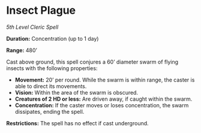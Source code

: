# Insect Plague

*5th Level Cleric Spell*

**Duration:** Concentration (up to 1 day)

**Range:** 480’

Cast above ground, this spell conjures a 60’ diameter swarm of flying insects with the following properties:

- **Movement:** 20’ per round. While the swarm is within range, the caster is able to direct its movements.
- **Vision:** Within the area of the swarm is obscured.
- **Creatures of 2 HD or less:** Are driven away, if caught within the swarm.
- **Concentration:** If the caster moves or loses concentration, the swarm dissipates, ending the spell.

**Restrictions:** The spell has no effect if cast underground.